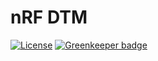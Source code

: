 # nRF DTM

[![License](https://img.shields.io/badge/license-Modified%20BSD%20License-blue.svg)](LICENSE) [![Greenkeeper badge](https://badges.greenkeeper.io/NordicPlayground/nrf-dtm-js.svg)](https://greenkeeper.io/)
